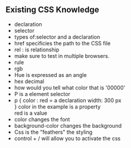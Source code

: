 ## Existing CSS Knowledge

- declaration
- selector
- types of:selector and a declaration
- href specificies the path to the CSS file
- rel : is relationship
- make sure to test in multiple browsers.
- rule
- rgb 
- Hue is expressed as an angle
- hex decimal
- how would you tell what color that is
'00000' 
- P is a element selector
- p {
    color : red = a declaration
    width: 300 px    
}
color in the example is a property  
red is a value
- color changes the font    
- background-color changes the background
- Css is the "feathers" the styling 
- control + / will allow you to activate the css
